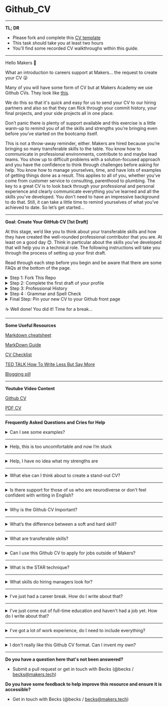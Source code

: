 # Github_CV


_________________________________________________________________________________________
**TL; DR**
* Please fork and complete this [CV template](https://github.com/makersacademy/CV)
* This task should take you at least two hours
* You'll find some recorded CV walkthroughs within this guide.
_________________________________________________________________________________________







Hello Makers 👋

What an introduction to careers support at Makers… the request to create your CV 😜

Many of you will have some form of CV but at Makers Academy we use Github CVs. They look like [this](https://github.com/JoshuaNg2332/cv).

We do this so that it's quick and easy for us to send your CV to our hiring partners and also so that they can flick through your commit history, your final projects, and your side projects all in one place.

Don’t panic there is plenty of support available and this exercise is a little warm-up to remind you of all the skills and strengths you’re bringing even before you’ve started on the bootcamp itself. 

This is not a throw-away reminder, either. Makers are hired because you’re bringing so many transferable skills to the table. You know how to communicate in professional environments, contribute to and maybe lead teams. You show up to difficult problems with a solution-focused approach and you have the confidence to think through challenges before asking for help. You know how to manage yourselves, time, and have lots of examples of getting things done as a result. This applies to all of you, whether you’ve come from customer service to consulting, parenthood to plumbing. The key to a great CV is to look back through your professional and personal experience and clearly communicate everything you've learned and all the skills you've developed. You don't need to have an impressive background to do that. Still, it can take a little time to remind yourselves of what you’ve achieved to date. So let’s get started…

__________________________________________________________________________________________________________________________________________________________
__Goal:  Create Your GitHub CV [1st Draft]__

At this stage, we’d like you to think about your transferable skills and how they have created the well-rounded professional contributor that you are. At least on a good day 😊. Think in particular about the skills you’ve developed that will help you in a technical role. The following instructions will take you through the process of setting up your first draft.

Read through each step before you begin and be aware that there are some FAQs at the bottom of the page.

<details>
<summary> Step 1: Fork This Repo </summary>
<br>

   https://github.com/makersacademy/CV

        Please don't rename the repo - leave it as /cv
  
</details>

<details>
<summary>Step 2: Complete the first draft of your profile</summary>
<br>

**In a concise summary, describe the key skills and experiences that evidence your strengths.**
  
  * What quantifiable skills and experience have you built up so far? Tell us about your professional and personal successes.
  * What has motivated you to go into software development? What first caught your interest? 
  * What are you interested in learning now?
  
 **Keep the following in mind when you’re writing your profile**


* How you start and how you end matters. Your profile can grab a reader’s attention and make them want to read on or do the total opposite.
* Make it clear that you are a software developer and include any special interests you have (it might be front-end or back-end). 
* Avoid "I am a teacher and aspiring software developer" turns of phrase. Claim your identity as a developer.
* Consider what you have to offer from day one and emphasise the value you can add. 

</details>

<details>
<summary>Step 3: Professional History</summary>
<br>

**Write up your professional history to date as you would in a traditional CV putting your most recent experience first and working back from there.**

For each role, write down the skills you’ve developed and the successes you’ve had and make them relevant to the skills required in a technical role.

This means we don’t want to see you copying and pasting content from CVs you’ve already written which is probably excellent if you want a job working in your previous industry. That is not why you’re here now is it?! 🫠
  
</details>

<details>
<summary>Step 4 :  Grammar and Spell Check</summary>
<br>
  
📝 Run it through [Grammerly](https://www.grammarly.com/) or another spellchecker.
  
📝 Read it out loud to yourself (if you need to take a breath before you finish a sentence, it’s too long).

📝 Ask someone to read it through for you. 
  
</details>

<details>
<summary>Final Step: Pin your new CV to your Github front page</summary>
<br>
  
There's a pin repo field at the top right of the screen.
  
</details>

☕ Well done! You did it! Time for a break...




__________________________________________________________________________________________________________________________________________________________

**Some Useful Resources**

[Markdown cheatsheet](http://nestacms.com/docs/creating-content/markdown-cheat-sheet)

[MarkDown Guide](https://www.markdownguide.org/)

[CV Checklist](https://github.com/makersacademy/pre_course/blob/main/cv/cv_checklist.md)

[TED TALK How To Write Less But Say More](https://www.youtube.com/watch?v=v6BmurUpiN0)

[Blogging pill](https://github.com/makersacademy/pre_course/blob/main/pills/blogging.md)

__________________________________________________________________________________________________________________________________________________________

**Youtube Video Content**

[Github CV](https://youtu.be/yaGK_PFYsvE)

[PDF CV](https://youtu.be/OURQcH2jaAs)
__________________________________________________________________________________________________________________________________________________________
**Frequently Asked Questions and Cries for Help**



<details>
<summary> Can I see some examples?</summary>
<br>

 
Sophie Gill https://github.com/soph-g/CV
  
Jason Wong: https://github.com/jasylwong/CV
  
Leo Xia https://github.com/LeoRoma/CV
  
Bart Biernat: https://github.com/fo0s/CV
  
Angela Wolff: https://github.com/Whatapalaver/CV
    
</details>

__________________________________________________________________________________________________________________________________________________________

<details>
<summary>Help, this is too uncomfortable and now I’m stuck</summary>
<br>

Regardless of your level of experience, writing a CV for a new industry can bring up a lot of uncomfortable emotions. Feelings of inadequacy and insecurity, thoughts of not having a “good enough” background or one that “ doesn’t make sense” are normal and you’re probably feeling these along with the rest of your cohort at the moment. Give yourself a little hug and move on.
  
Remember this is a first draft and a chance to gather your ideas and reflect on the past. Try writing notes or mindmaps before you commit to writing. If all else fails, just write a rubbish CV and refactor it like code.

</details>

__________________________________________________________________________________________________________________________________________________________

<details>
<summary>Help, I have no idea what my strengths are</summary>
<br>

Again, this is a common feeling and your journey success coach will support you at the end of the course to build a Github CV you can feel proud of. However, there are some key ways that you can start to unblock yourself now.

⭐ Ask yourself if you’re feeling a bit down or low-energy today. If that’s the case, leave your CV for now and come back to it when you’re feeling a little better. 
    
⭐ Go for a walk and think about your career history. Moving your body like this can help you unlock connections you haven’t made yet.

⭐ Ask your friends and family what strengths they see in you and ask them to explain their reasons. Some Makers have even sent a short survey out to their close network to find out what strengths others see in them.

⭐ Pay close attention to your successes at Makers and make a note of them. You could write an entire skills section and just write about Makers. Makers is a great place for transformation. 

</details>


__________________________________________________________________________________________________________________________________________________________

<details>
<summary>What else can I think about to create a stand-out CV?</summary>
<br>

👉 **Get Organised** Bookmark this link so that you can come back to it at the end of the course for review.

👉 **Keep your Github looking fresh** As you go through Makers, spend some time [writing good READMEs](https://github.com/makersacademy/pre_course/blob/main/cv/clean_your_github.md) for each project and pinning your projects to Github. This is the kind of material hiring managers like to look at.

👉 **Write a blog** Employers are genuinely interested in your career change stories and are usually impressed to interview Makers who have written blogs about their technical and personal journey through Makers. An idea to blog can only become real if you dedicate time to writing even when you don’t feel like it. Book a meeting with yourself now to think about writing your blog and how you are going to set aside time to write it.

**Here are a couple of examples:**
  
https://kate-morris-new.medium.com/
  
https://medium.com/@FiddlersCode

but seriously, [there are loads](https://docs.google.com/spreadsheets/d/1l94sEDt5tn4GTzNrdoIJJVfv-KqY1qmI9gtnIrPLRhE/edit#gid=0).

We also have lots of blogs written by Makers on our [company page](https://makersacademy.medium.com/), too. 

👉**Read technical books, blogs or listen to podcasts** and keep your eye on tech meet-ups posted in the #events channel in slack. You can include meet-ups you go to regularly and favourite blogs, podcasts, and books on your CV as a great indicator of your interest in tech and a talking point at your next interview.
  
👉**After you graduate you might also think about creating your website** (using React naturally :) ) to showcase your work. This is particularly relevant if you’re applying for front-end roles. You’ll notice that many of the CV examples include links to personal websites.

</details>

__________________________________________________________________________________________________________________________________________________________


<details>
<summary> Is there support for those of us who are neurodiverse or don't feel confident with writing in English? </summary>
<br>  

You will be allocated your own journey success coach after you graduate who will work with you as an individual. If you tell us you have an additional learning requirement (it doesn’t need to be formerly diagnosed) then we’ll talk to you a bit about how you are affected and will agree on a support plan with you around it. The same applies if English is not your first language.

If you don’t have easy access to a confident English speaker and writer then we’ll want to make sure you send any written work to us to review before you send it to an employer.

If you want CV help now and don't want to wait until the end of the bootcamp, please send a direct message on Slack to @becks
    
</details>

__________________________________________________________________________________________________________________________________________________________


<details>
<summary>  Why is the Github CV Important? </summary>
<br>
    
  
When you apply to a Makers hiring partner, we send them your Github CV. It’s the first introduction they get to you. Some are a little pickier than others and will look through your pinned repos and carefully read your CV and choose who they want to interview. Others prefer to meet you for a face-to-face interview or send you a tech test and reserve judgement based on your CV alone. So you can of course still get a tech test or interview if your CV is not quite yet perfected. However, you’ll be increasing your opportunities if you’re able to make it an easy and enjoyable read for a hiring manager. 
    
</details>

__________________________________________________________________________________________________________________________________________________________

<details>
<summary>What’s the difference between a soft and hard skill?</summary>
<br>
    
A hard skill is like carpentry, baking, advanced Excel or (hey) coding. You learnt a skill and now you can create something with it. Tech languages and tools are hard skills You can write Ruby on your CV and a technical recruiter will know you can use Ruby and an Object Oriented Programming language. As a bootcamp graduate, we encourage you to back up the language with a project so we can see how you code in Ruby. You’ll have to do this less and less the more experience you gain in the industry.

A soft skill is harder to define and includes communication, analysis, teamwork, presenting, getting things done. The way you evidence a soft skill is by describing a time when you successfully used that skill.

Here's an example

 
    ADAPTABILITY

    I consider myself a highly adaptive individual able to adjust based on the situation.
    
    Once I arrived to start my placement year in China with Goldwind, I found out during my onboarding process that I wasn't 
    suited for the role they needed. I asked my superior if there was a purpose I could fill in the department. Noticing a 
    communication issue with a different member of staff and an international intern, I inquired if it would be appropriate 
    for me to take care of the English speaking staff and escalate if necessary. It turned out to be a fruitful endeavour, 
    creating a role for myself where I could use the skill had and providing relief for an understaffed IT team.

    Thanks to Maker, Chris Ly:
    https://github.com/defc0nONE/CV

    
</details>

__________________________________________________________________________________________________________________________________________________________

<details>
<summary>What are transferable skills?</summary>
<br>
    
__Transferable skills are similar to soft skills.__ The implication is that although you have not worked as C# developer you have the skills required to speedily become one and add value to a business. The underlying skills to become a C# developer might be great attention to detail, problem-solving, self-led learning, learning quickly, teamwork, communication, and bug spotting. Again, wherever possible you want to back up each descriptor (e.g. great communicator) with an example. Anyone can say they are a great communicator but it is not understood as genuine unless you can describe a time when you used effective communication to achieve something.
    
</details>

__________________________________________________________________________________________________________________________________________________________

<details>
<summary>Can I use this Github CV to apply for jobs outside of Makers?</summary>
<br>

These CVs are great to send directly to an engineering manager or an otherwise technical person. However, when you are applying to companies outside of Makers you'll probably need a slightly more traditional CV that might look something like [this](https://drive.google.com/drive/u/0/folders/1WpyMBLu2hvxbhKCbAOP-E33-OZuJak9_)

There are three reasons for this.
1. You're applying through a system that asks you to "upload" a CV and you need to drop a PDF rather than a link
2. You're sending your CV to someone in HR or recruitment who doesn't have a Github account
3. You also write a cover letter to companies outside of Makers so your CV needn't be quite so long    
 
</details>



__________________________________________________________________________________________________________________________________________________________


<details>
<summary>What is the STAR technique?</summary>
<br>
    
The STAR technique is a structure to use when you are describing experiences from your life. If you are asked a question that begins "tell me about a time when..." then using STAR will ensure your answer is clear, concise, and focuses on you.

You can use STAR in an interview but also think about how you can bring the same structure into a CV and cover letter.

It's described well in [this article.](https://www.thebalancecareers.com/what-is-the-star-interview-response-technique-2061629)

</details>

__________________________________________________________________________________________________________________________________________________________

<details>
<summary>What skills do hiring managers look for?</summary>
<br>

We've put together some thoughts from hiring managers on [what makes a good developer](https://github.com/makersacademy/jobhunters/blob/main/pills/TechCV/what_makes_a_good_developer.md)

</details>

__________________________________________________________________________________________________________________________________________________________

<details>
<summary>I've just had a career break. How do I write about that?</summary>
<br>

Most of our employers like to have a full history of your experience and so it is important to account for every year of your professional history. Taking time out for a career break, travel, and learn something new are all part of working life. Please do write a little about what you were doing and perhaps even what you learned. If you took some time out to recover from an illness then it is standard to include this, too. If you are a domestic engineer (or parent), then this isn't a "break". Include it.

</details>

__________________________________________________________________________________________________________________________________________________________

<details>
<summary>I've just come out of full-time education and haven't had a job yet. How do I write about that?</summary>
<br>

We love when you come straight from education to Makers. Those of you who choose this path are always driven and excited about building a big career. It's such a great time to train in software because you have your whole professional lives to grow. 

You do have experience to write about. It just won't be about work experience. Write about your education, clubs, societies, volunteering, really anything you think makes you uniquely you. If you have had a part-time job in retail or similar then include this. You will have lots of skills to demonstrate including customer service and working under pressure.

A journey success coach will help you refine your CV once you have your ideas down. 

</details>



__________________________________________________________________________________________________________________________________________________________

<details>
<summary>I've got a lot of work experience, do I need to include everything?</summary>
<br>

Some companies do like to know what you've done every year of your professional life so you do need to make sure it's written down somewhere so they can request a complete version of your CV if they need it. You might choose just to write about the last 10 years of your career, or you might only include a description for jobs most relevant to tech. 

In the same way (particularly in hospitality) you might have changed jobs often but stay in a similar role. In this case, you might choose to write this in one section so it might look like this:

    Barback                                                                                             August 2016 - September 2022   
    Various high-end cocktail bars
    
    - Memorised over 50 cocktail recipes I was able to alter to suit individual preferences.
    - Et cetera
    
    
</details>


__________________________________________________________________________________________________________________________________________________________

<details>
<summary>I don't really like this Github CV format. Can I invent my own?</summary>
<br>

Of course you can. The most important part of the Github CV is easy access to your Github portfolio. [Ben](https://github.com/BenSheridanEdwards/GitHub_CV) chose to upload his traditional CV and [Coral](https://github.com/Coral-Ann) for example uploaded both. As long as you convey your strengths as a developer and create an enjoyable reading experience for hiring managers then we encourage you to get creative.
    
</details>

__________________________________________________________________________________________________________________________________________________________

__Do you have a question here that's not been answered?__ 
* Submit a pull request or get in touch with Becks (@becks / becks@makers.tech)

__Do you have some feedback to help improve this resource and ensure it is accessible?__
* Get in touch with Becks (@becks / becks@makers.tech)

